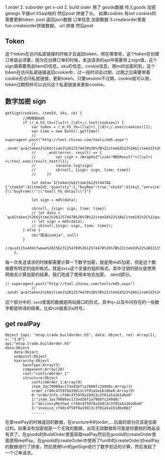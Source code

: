 
1.order 
2. suborder  get x-uid
2. build order  用了 goods数据 传入goods   加密 getsign 平接url  h5aip啥的  然后post  拼接了头。 如果cookies 有set cookies时需要更新token.  post 返回json数据 订单信息  加密数据
3.createorder里面  fun.createorder拼接数据。 url 拼接 然后post
## Token
这个token在访问私密链接的时候才会返回token，用在哪里呢，这个token在创建订单是必须要，因为在创建订单的时候，发送请求的api中需要带上sign值，这个sign值需要商品ItemID信息，skuID信息，cookie信息，用md5加密的到，这个token在访问私密链接返回cookie中，过一段时间会过期，过期之后需要带着cookie去访问私密链接，更新token。只要session不过期，cookie就可以用，token过期照样可以访问这个私密链接来更新cookie。

## 数字加密 sign
```
getSign(cookies, itemId, sku, cb) {
        //网络取md5
        if (/_m_h5_tk=([\w]+)_[\d]+;/.test(cookies)) {
            var token = /_m_h5_tk=([\w]+)_[\d]+;/.exec(cookies)[1];
            var time = new Date().getTime()
            // superagent.post("http://tool.chinaz.com/tools/md5.aspx")
            //     .send(`q=${token}%26${time}%2612574478%26%7B%22itemId%22%3A${itemId}%2C%22quantity%22%3A1%2C%22buyNow%22%3Atrue%2C%22skuId%22%3A${sku}%2C%22serviceId%22%3Anull%2C%22exParams%22%3A%22%7B%5C%22buyFrom%5C%22%3A%5C%22tmall_h5_detail%5C%22%7D%22%7D&ende=0&md5type=1`)
            //     .end((error, result) => {
            //         var sign = /WrapHid"\sid="MD5Result">([\w]+)<\/tex/.exec(result.text)[1];
            //         console.log(sign)
            //         cb(null, {sign: sign, time: time})
            //     })

            let data=`${token}&${time}&12574478&{"itemId":${itemId},"quantity":1,"buyNow":true,"skuId":${sku},"serviceId":null,"exParams":"{\\"buyFrom\\":\\"tmall_h5_detail\\"}"}`

            let sign = md5(data);

            cb(null, {sign: sign, time: time})
            // let data = `q=${token}%26${time}%2612574478%26%7B%22itemId%22%3A${itemId}%2C%22quantity%22%3A1%2C%22buyNow%22%3Atrue%2C%22skuId%22%3A${sku}%2C%22serviceId%22%3Anull%2C%22exParams%22%3A%22%7B%5C%22buyFrom%5C%22%3A%5C%22tmall_h5_detail%5C%22%7D%22%7D&ende=0&md5type=1`
            // let sign = md5(data);
            // cb(null,{sign: sign, time: time});
        } else {
            cb("错误cookie", null)
        }
        //q=sd115s4d41fwewe%26156231254789%2612574478%26%7B%22itemId%22%3A5311592491%2C%22quantity%22%3A1%2C%22buyNow%22%3Atrue%2C%22skuId%22%3A321461781%2C%22serviceId%22%3Anull%2C%22exParams%22%3A%22%7B%5C%22buyFrom%5C%22%3A%5C%22tmall_h5_detail%5C%22%7D%22%7D&ende=0&md5type=1
    },
```

每一次发送请求的时候都需要计算一下数字加密，就是用md5加密，但是这个数据要有特定的组织格式。就是`data`这个变量的组织格式。其中注销的部分是使用网络去计算加密的结果，我们改成了使用本地去加密。
.send部分。
```
// superagent.post("http://tool.chinaz.com/tools/md5.aspx")
            //     .send(`q=${token}%26${time}%2612574478%26%7B%22itemId%22%3A${itemId}%2C%22quantity%22%3A1%2C%22buyNow%22%3Atrue%2C%22skuId%22%3A${sku}%2C%22serviceId%22%3Anull%2C%22exParams%22%3A%22%7B%5C%22buyFrom%5C%22%3A%5C%22tmall_h5_detail%5C%22%7D%22%7D&ende=0&md5type=1`)
```
这个部分中的`.send`里面的数据是网站接口的形式，其中q=以及中间存在的一些数字都是转译的结果。比如`%26`就表示`&`符号。


## get realPay
```
Object {api: "mtop.trade.buildorder.h5", data: Object, ret: Array(1), v: "3.0"}
api:"mtop.trade.buildorder.h5"
data:Object
    data:Object
    endpoint:Object
    hierarchy:Object
        baseType:Array(5)
        component:Array(20)
        root:"confirmOrder_1"
        structure:Object
            confirmOrder_1:Array(9)
            item_3ac79089ac173ed26f1a7960fc249d8c:Array(3)
            order_cf40c4f59f8a19d13c3f01a5a161dbe0:Array(9)
            0:"orderInfo_cf40c4f59f8a19d13c3f01a5a161dbe0"
            1:"item_3ac79089ac173ed26f1a7960fc249d8c"
            2:"deliveryMethod_cf40c4f59f8a19d13c3f01a5a161dbe0"
            3:"invoice_cf40c4f59f8a19d13c3f01a5a161dbe0@1"
            ......
```
在拿realPay的时候返回的数据，在sructure中的order_...后面的部分应该是加密过的。如果没有加密就是一个无效的数据，出现无效数据有可能是你要拍的商品没有货了。在goods的BuildOrder里面获取realPay然后在goods的createOrder里面使用realPay。在goods的createOrder中使用了fun中的createOrder对realPay的数据进行了拼接，然后使用fun的getSign进行了数字验证的计算，然后发起了一个订单请求。